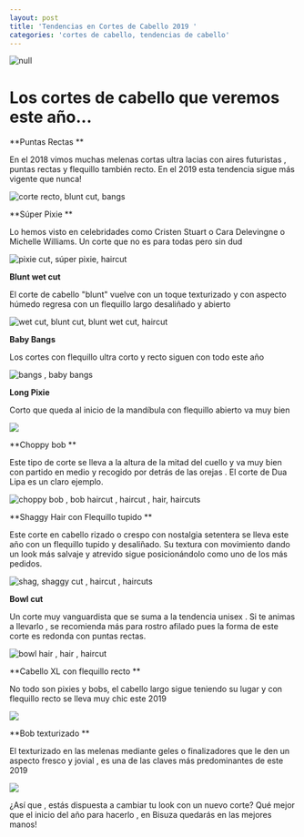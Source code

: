 ```yaml
---
layout: post
title: 'Tendencias en Cortes de Cabello 2019 '
categories: 'cortes de cabello, tendencias de cabello'
---
```

![null](/img/uploads/new-york-str-c-rs17-14362.jpg)

# Los cortes de cabello que veremos este año...

**Puntas Rectas **

En el 2018 vimos muchas melenas cortas ultra lacias con aires futuristas , puntas rectas y flequillo también recto. En el 2019 esta tendencia sigue más vigente que nunca! 

![corte recto, blunt cut, bangs](/img/uploads/pelorojo.jpg)

**Súper Pixie **

Lo hemos visto en celebridades como Cristen Stuart o Cara Delevingne o Michelle Williams. Un corte que no es para todas pero sin dud

![pixie cut, súper pixie, haircut](/img/uploads/cortes_de_pelo_para_2019_2981_490x736.jpg)

**Blunt wet cut**

El corte de cabello "blunt" vuelve con un toque texturizado y con aspecto húmedo regresa con un flequillo largo desaliñado y abierto 

![wet cut, blunt cut, blunt wet cut, haircut](/img/uploads/bluntwet.jpg)

**Baby Bangs**

Los cortes con flequillo ultra corto y recto siguen con todo este año

![bangs , baby bangs ](/img/uploads/2abcbd7da433e4f12c369c8ea2ba91c2.jpg)

**Long Pixie**

Corto que queda al inicio de la mandíbula con flequillo abierto va muy bien

![](/img/uploads/longpixie.jpg)

**Choppy bob  **

Este tipo de corte se lleva a la altura de la mitad del cuello y va muy bien con partido en medio y recogido por detrás de las orejas . El corte de Dua Lipa es un claro ejemplo.

![choppy bob , bob haircut , haircut , hair, haircuts](/img/uploads/0686be129b112b93b5afe3207147a2ff.jpg)

**Shaggy Hair con Flequillo tupido **

Este corte en cabello rizado o crespo con nostalgia setentera se lleva este año con un flequillo tupido y desaliñado. Su textura con movimiento dando un look más salvaje y atrevido sigue posicionándolo como uno de los más pedidos.

![shag, shaggy cut , haircut , haircuts](/img/uploads/5b7baf348d828d55eae3e49748a62655.jpg)

**Bowl cut**

Un corte muy vanguardista que se suma a la tendencia unisex  . Si te animas a llevarlo , se recomienda más para rostro afilado pues la forma de este corte es redonda con puntas rectas.

![bowl hair , hair , haircut ](/img/uploads/956635aabee8967bd05119c0f9cc4b06.jpg)

**Cabello XL con flequillo recto **

No todo son pixies y bobs, el cabello largo sigue teniendo su lugar y con flequillo recto se lleva muy chic este 2019 

![](/img/uploads/b316356266691070caaf56ff0e442b01.jpg)

**Bob texturizado **

El texturizado en las melenas mediante geles o finalizadores que le den un aspecto fresco y jovial , es una de las claves más predominantes de este 2019 

![](/img/uploads/wetbob.jpg)

¿Así que , estás dispuesta a cambiar tu look con un nuevo corte? Qué mejor que el inicio del año para hacerlo , en Bisuza quedarás en las mejores manos!
